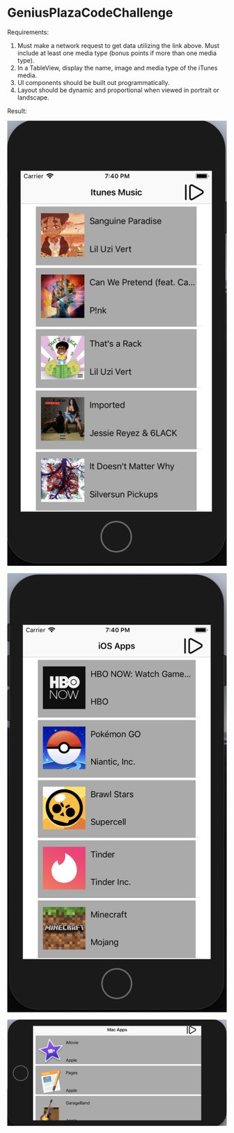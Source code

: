 # GeniusPlazaCodeChallenge


Requirements:
1. Must make a network request to get data utilizing the link above. Must include at least
one media type (bonus points if more than one media type).
2. In a TableView, display the name, image and media type of the iTunes media.
3. UI components should be built out programmatically.
4. Layout should be dynamic and proportional when viewed in portrait or landscape.

Result:

![screenshot1](/screenshot1.png)

![screenshot2](/screenshot2.png)

![screenshot3](/screenshot3.png)
